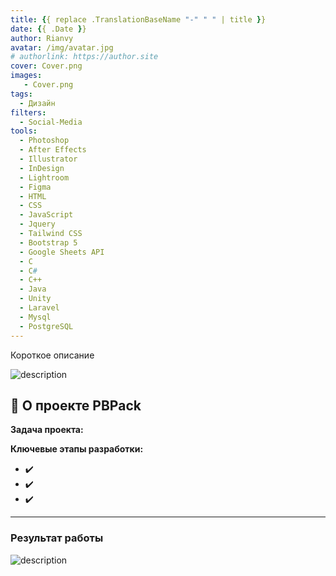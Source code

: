 ```yaml
---
title: {{ replace .TranslationBaseName "-" " " | title }}
date: {{ .Date }}
author: Rianvy
avatar: /img/avatar.jpg
# authorlink: https://author.site
cover: Cover.png
images:
   - Cover.png
tags:
  - Дизайн
filters:
  - Social-Media
tools:
  - Photoshop
  - After Effects
  - Illustrator
  - InDesign
  - Lightroom
  - Figma
  - HTML
  - CSS
  - JavaScript
  - Jquery
  - Tailwind CSS
  - Bootstrap 5
  - Google Sheets API
  - C
  - C#
  - C++
  - Java
  - Unity
  - Laravel
  - Mysql
  - PostgreSQL
---
```


Короткое описание

<!--more-->

![description](work/name.png "description")

## 📌 О проекте PBPack  
**Задача проекта:**  


**Ключевые этапы разработки:**  
- ✔️  
- ✔️ 
- ✔️ 

---

### Результат работы

![description](work/name.png "description")